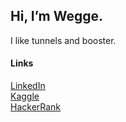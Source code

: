 ## Hi, I’m Wegge.

I like tunnels and booster. 

#### Links
[LinkedIn](https://www.linkedin.com/in/marvin-waecker)  \
[Kaggle](https://www.kaggle.com/schaufel)  \
[HackerRank](https://www.hackerrank.com/mwaeck)  




<!---
m-waecke is a ✨ special ✨ repository because its `README.md` (this file) appears on your GitHub profile.
You can click the Preview link to take a look at your changes.
--->
